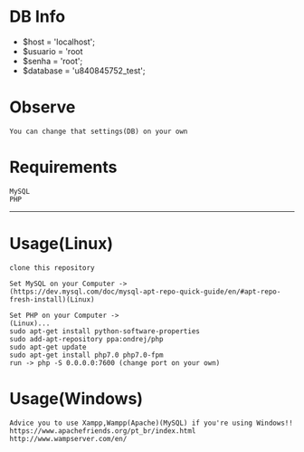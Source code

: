 # DB Info
* $host = 'localhost';
* $usuario = 'root
* $senha = 'root';
* $database = 'u840845752_test';

# Observe
```
You can change that settings(DB) on your own
```

# Requirements
```
MySQL
PHP
```
*****************************************************
# Usage(Linux)
```
clone this repository
```
```
Set MySQL on your Computer ->
(https://dev.mysql.com/doc/mysql-apt-repo-quick-guide/en/#apt-repo-fresh-install)(Linux)
```
```
Set PHP on your Computer -> 
(Linux)...
sudo apt-get install python-software-properties
sudo add-apt-repository ppa:ondrej/php
sudo apt-get update
sudo apt-get install php7.0 php7.0-fpm 
run -> php -S 0.0.0.0:7600 (change port on your own)
```

# Usage(Windows)
```
Advice you to use Xampp,Wampp(Apache)(MySQL) if you're using Windows!!
https://www.apachefriends.org/pt_br/index.html
http://www.wampserver.com/en/
```
